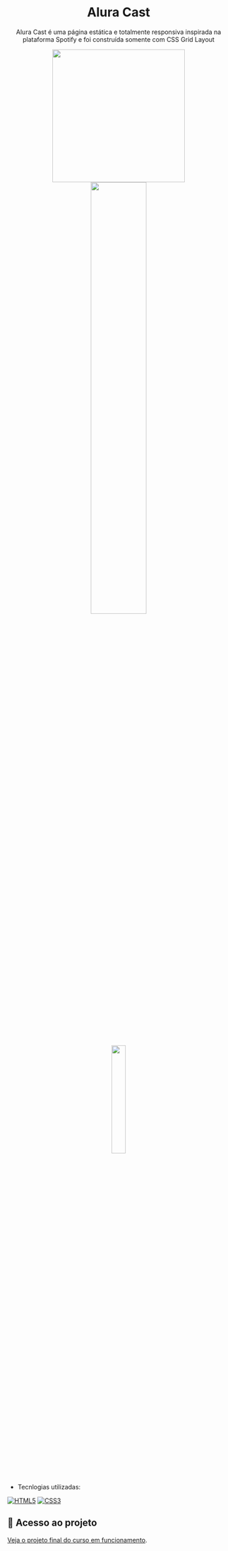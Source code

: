 <h1 align="center">Alura Cast</h1>
<p align="center">Alura Cast é uma página estática e totalmente responsiva inspirada na plataforma Spotify e foi construída somente com CSS Grid Layout</p>
<div align="center">
<img src="https://user-images.githubusercontent.com/43679743/210783493-cb005263-178c-4b4d-a727-92da776295d1.svg" width="300px" />
</div>	

<div align="center">
<img src="https://user-images.githubusercontent.com/43679743/232321163-5c28c205-7247-4434-a368-46e3a1af24d3.png" width="50%" /> <br>
<img src="https://user-images.githubusercontent.com/43679743/232321216-aed5c2f3-45ce-437d-be18-2e49c815e2b3.png" width="25%" /> <br>
</div>

 - Tecnlogias utilizadas:

[![HTML5](https://img.shields.io/badge/html5-%23E34F26.svg?style=for-the-badge&logo=html5&logoColor=white)](https://developer.mozilla.org/en-US/docs/Web/HTML)
[![CSS3](https://img.shields.io/badge/css3-%231572B6.svg?style=for-the-badge&logo=css3&logoColor=white)](https://developer.mozilla.org/en-US/docs/Web/CSS)

## 📁 Acesso ao projeto

[Veja o projeto final do curso em funcionamento]( https://alura-cast-bqcm.vercel.app/).
